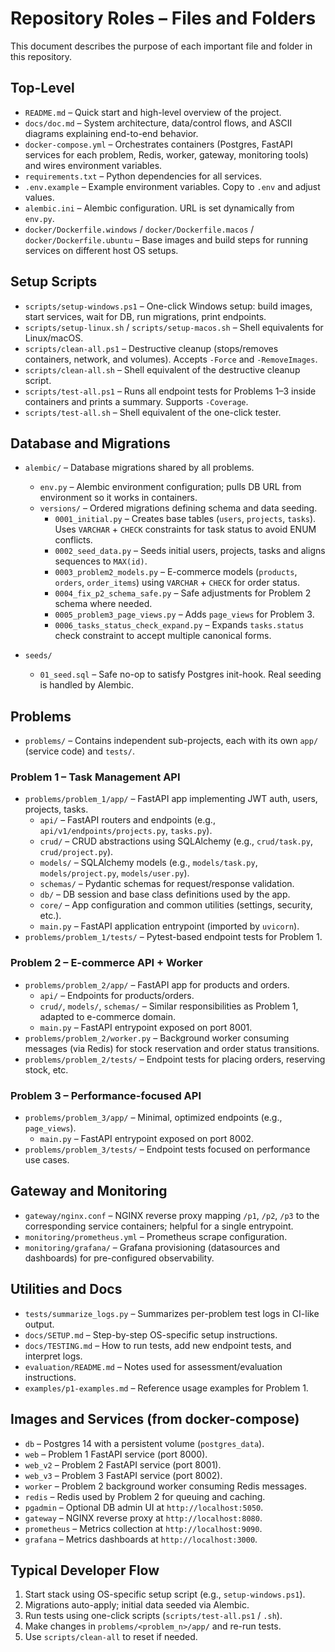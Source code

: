 # Repository Roles – Files and Folders

This document describes the purpose of each important file and folder in this repository.

## Top-Level
- `README.md` – Quick start and high-level overview of the project.
- `docs/doc.md` – System architecture, data/control flows, and ASCII diagrams explaining end-to-end behavior.
- `docker-compose.yml` – Orchestrates containers (Postgres, FastAPI services for each problem, Redis, worker, gateway, monitoring tools) and wires environment variables.
- `requirements.txt` – Python dependencies for all services.
- `.env.example` – Example environment variables. Copy to `.env` and adjust values.
- `alembic.ini` – Alembic configuration. URL is set dynamically from `env.py`.
- `docker/Dockerfile.windows` / `docker/Dockerfile.macos` / `docker/Dockerfile.ubuntu` – Base images and build steps for running services on different host OS setups.

## Setup Scripts
- `scripts/setup-windows.ps1` – One-click Windows setup: build images, start services, wait for DB, run migrations, print endpoints.
- `scripts/setup-linux.sh` / `scripts/setup-macos.sh` – Shell equivalents for Linux/macOS.
- `scripts/clean-all.ps1` – Destructive cleanup (stops/removes containers, network, and volumes). Accepts `-Force` and `-RemoveImages`.
- `scripts/clean-all.sh` – Shell equivalent of the destructive cleanup script.
- `scripts/test-all.ps1` – Runs all endpoint tests for Problems 1–3 inside containers and prints a summary. Supports `-Coverage`.
- `scripts/test-all.sh` – Shell equivalent of the one-click tester.

## Database and Migrations
- `alembic/` – Database migrations shared by all problems.
  - `env.py` – Alembic environment configuration; pulls DB URL from environment so it works in containers.
  - `versions/` – Ordered migrations defining schema and data seeding.
    - `0001_initial.py` – Creates base tables (`users`, `projects`, `tasks`). Uses `VARCHAR` + `CHECK` constraints for task status to avoid ENUM conflicts.
    - `0002_seed_data.py` – Seeds initial users, projects, tasks and aligns sequences to `MAX(id)`.
    - `0003_problem2_models.py` – E-commerce models (`products`, `orders`, `order_items`) using `VARCHAR` + `CHECK` for order status.
    - `0004_fix_p2_schema_safe.py` – Safe adjustments for Problem 2 schema where needed.
    - `0005_problem3_page_views.py` – Adds `page_views` for Problem 3.
    - `0006_tasks_status_check_expand.py` – Expands `tasks.status` check constraint to accept multiple canonical forms.

- `seeds/`
  - `01_seed.sql` – Safe no-op to satisfy Postgres init-hook. Real seeding is handled by Alembic.

## Problems
- `problems/` – Contains independent sub-projects, each with its own `app/` (service code) and `tests/`.

### Problem 1 – Task Management API
- `problems/problem_1/app/` – FastAPI app implementing JWT auth, users, projects, tasks.
  - `api/` – FastAPI routers and endpoints (e.g., `api/v1/endpoints/projects.py`, `tasks.py`).
  - `crud/` – CRUD abstractions using SQLAlchemy (e.g., `crud/task.py`, `crud/project.py`).
  - `models/` – SQLAlchemy models (e.g., `models/task.py`, `models/project.py`, `models/user.py`).
  - `schemas/` – Pydantic schemas for request/response validation.
  - `db/` – DB session and base class definitions used by the app.
  - `core/` – App configuration and common utilities (settings, security, etc.).
  - `main.py` – FastAPI application entrypoint (imported by `uvicorn`).
- `problems/problem_1/tests/` – Pytest-based endpoint tests for Problem 1.

### Problem 2 – E-commerce API + Worker
- `problems/problem_2/app/` – FastAPI app for products and orders.
  - `api/` – Endpoints for products/orders.
  - `crud/`, `models/`, `schemas/` – Similar responsibilities as Problem 1, adapted to e-commerce domain.
  - `main.py` – FastAPI entrypoint exposed on port 8001.
- `problems/problem_2/worker.py` – Background worker consuming messages (via Redis) for stock reservation and order status transitions.
- `problems/problem_2/tests/` – Endpoint tests for placing orders, reserving stock, etc.

### Problem 3 – Performance-focused API
- `problems/problem_3/app/` – Minimal, optimized endpoints (e.g., `page_views`).
  - `main.py` – FastAPI entrypoint exposed on port 8002.
- `problems/problem_3/tests/` – Endpoint tests focused on performance use cases.

## Gateway and Monitoring
- `gateway/nginx.conf` – NGINX reverse proxy mapping `/p1`, `/p2`, `/p3` to the corresponding service containers; helpful for a single entrypoint.
- `monitoring/prometheus.yml` – Prometheus scrape configuration.
- `monitoring/grafana/` – Grafana provisioning (datasources and dashboards) for pre-configured observability.

## Utilities and Docs
- `tests/summarize_logs.py` – Summarizes per-problem test logs in CI-like output.
- `docs/SETUP.md` – Step-by-step OS-specific setup instructions.
- `docs/TESTING.md` – How to run tests, add new endpoint tests, and interpret logs.
- `evaluation/README.md` – Notes used for assessment/evaluation instructions.
- `examples/p1-examples.md` – Reference usage examples for Problem 1.

## Images and Services (from docker-compose)
- `db` – Postgres 14 with a persistent volume (`postgres_data`).
- `web` – Problem 1 FastAPI service (port 8000).
- `web_v2` – Problem 2 FastAPI service (port 8001).
- `web_v3` – Problem 3 FastAPI service (port 8002).
- `worker` – Problem 2 background worker consuming Redis messages.
- `redis` – Redis used by Problem 2 for queuing and caching.
- `pgadmin` – Optional DB admin UI at `http://localhost:5050`.
- `gateway` – NGINX reverse proxy at `http://localhost:8080`.
- `prometheus` – Metrics collection at `http://localhost:9090`.
- `grafana` – Metrics dashboards at `http://localhost:3000`.

## Typical Developer Flow
1. Start stack using OS-specific setup script (e.g., `setup-windows.ps1`).
2. Migrations auto-apply; initial data seeded via Alembic.
3. Run tests using one-click scripts (`scripts/test-all.ps1` / `.sh`).
4. Make changes in `problems/<problem_n>/app/` and re-run tests.
5. Use `scripts/clean-all` to reset if needed.

